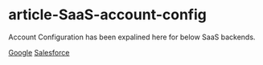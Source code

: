 # article-SaaS-account-config

Account Configuration has been expalined here for below SaaS backends.

[Google](./Google)
[Salesforce](./Salesforce)